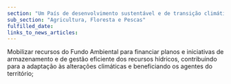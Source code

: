 ```yaml
---
section: "Um País de desenvolvimento sustentável e de transição climática"
sub_section: "Agricultura, Floresta e Pescas"
fulfilled_date:
links_to_news_articles:
---
```


Mobilizar recursos do Fundo Ambiental para financiar planos e iniciativas de armazenamento e de gestão eficiente dos recursos hídricos, contribuindo para a adaptação às alterações climáticas e beneficiando os agentes do território;